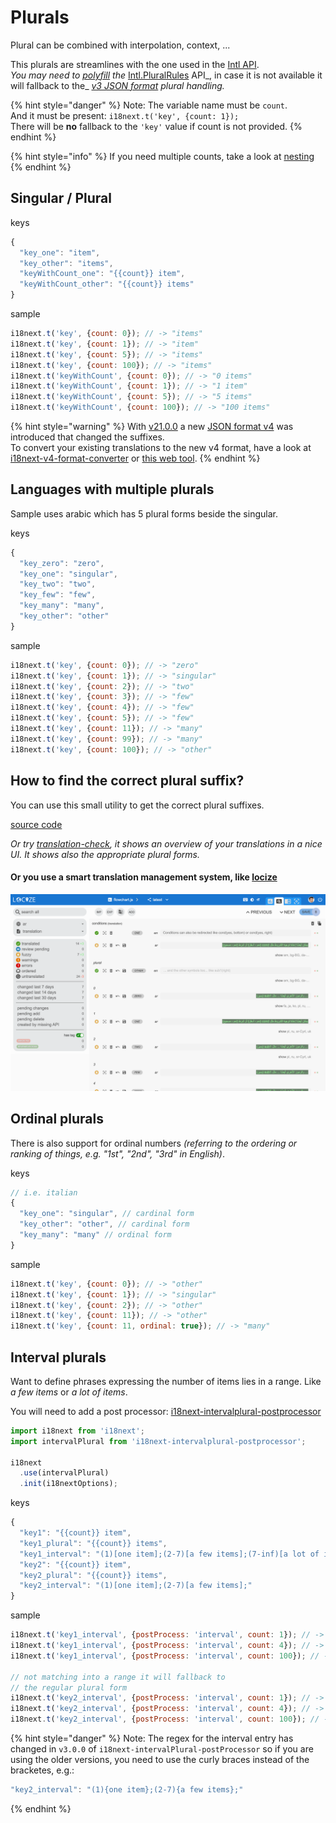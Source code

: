 # Plurals

Plural can be combined with interpolation, context, ...

This plurals are streamlines with the one used in the [Intl API](https://developer.mozilla.org/en-US/docs/Web/JavaScript/Reference/Global_Objects/Intl/PluralRules/PluralRules).  
_You may need to_ [_polyfill_](https://github.com/eemeli/intl-pluralrules) _the_ [Intl.PluralRules](https://developer.mozilla.org/en-US/docs/Web/JavaScript/Reference/Global_Objects/PluralRules) API_, in case it is not available it will fallback to the_ [_v3 JSON format_](../misc/json-format.md#i-18-next-json-v3) _plural handling._

{% hint style="danger" %}
Note: The variable name must be `count`.   
And it must be present: `i18next.t('key', {count: 1});`  
There will be **no** fallback to the `'key'` value if count is not provided.
{% endhint %}

{% hint style="info" %}
If you need multiple counts, take a look at [nesting](nesting.md#passing-options-to-nestings)
{% endhint %}

## Singular / Plural

keys

```javascript
{
  "key_one": "item",
  "key_other": "items",
  "keyWithCount_one": "{{count}} item",
  "keyWithCount_other": "{{count}} items"
}
```

sample

```javascript
i18next.t('key', {count: 0}); // -> "items"
i18next.t('key', {count: 1}); // -> "item"
i18next.t('key', {count: 5}); // -> "items"
i18next.t('key', {count: 100}); // -> "items"
i18next.t('keyWithCount', {count: 0}); // -> "0 items"
i18next.t('keyWithCount', {count: 1}); // -> "1 item"
i18next.t('keyWithCount', {count: 5}); // -> "5 items"
i18next.t('keyWithCount', {count: 100}); // -> "100 items"
```

{% hint style="warning" %}
With [v21.0.0](../misc/migration-guide.md#json-format-v4-pluralization) a new [JSON format v4](../misc/json-format.md#i-18-next-json-v4) was introduced that changed the suffixes.  
To convert your existing translations to the new v4 format, have a look at [i18next-v4-format-converter](https://github.com/i18next/i18next-v4-format-converter) or [this web tool](https://i18next.github.io/i18next-v4-format-converter-web/).
{% endhint %}

## Languages with multiple plurals

Sample uses arabic which has 5 plural forms beside the singular.

keys

```javascript
{
  "key_zero": "zero",
  "key_one": "singular",
  "key_two": "two",
  "key_few": "few",
  "key_many": "many",
  "key_other": "other"
}
```

sample

```javascript
i18next.t('key', {count: 0}); // -> "zero"
i18next.t('key', {count: 1}); // -> "singular"
i18next.t('key', {count: 2}); // -> "two"
i18next.t('key', {count: 3}); // -> "few"
i18next.t('key', {count: 4}); // -> "few"
i18next.t('key', {count: 5}); // -> "few"
i18next.t('key', {count: 11}); // -> "many"
i18next.t('key', {count: 99}); // -> "many"
i18next.t('key', {count: 100}); // -> "other"
```

## How to find the correct plural suffix?

You can use this small utility to get the correct plural suffixes.

[source code](https://jsfiddle.net/6bpxsgd4)

_Or try_ [_translation-check_](https://github.com/locize/translation-check)_, it shows an overview of your translations in a nice UI. It shows also the appropriate plural forms._

#### Or you use a smart translation management system, like [locize](https://locize.com)

![](../.gitbook/assets/locize_plurals.png)

## Ordinal plurals

There is also support for ordinal numbers _\(referring to the ordering or ranking of things, e.g. "1st", "2nd", "3rd" in English\)_.

keys

```javascript
// i.e. italian
{
  "key_one": "singular", // cardinal form
  "key_other": "other", // cardinal form
  "key_many": "many" // ordinal form
}
```

sample

```javascript
i18next.t('key', {count: 0}); // -> "other"
i18next.t('key', {count: 1}); // -> "singular"
i18next.t('key', {count: 2}); // -> "other"
i18next.t('key', {count: 11}); // -> "other"
i18next.t('key', {count: 11, ordinal: true}); // -> "many"
```

## Interval plurals

Want to define phrases expressing the number of items lies in a range. Like _a few items_ or _a lot of items_.

You will need to add a post processor: [i18next-intervalplural-postprocessor](https://github.com/i18next/i18next-intervalplural-postprocessor)

```javascript
import i18next from 'i18next';
import intervalPlural from 'i18next-intervalplural-postprocessor';

i18next
  .use(intervalPlural)
  .init(i18nextOptions);
```

keys

```javascript
{
  "key1": "{{count}} item",
  "key1_plural": "{{count}} items",
  "key1_interval": "(1)[one item];(2-7)[a few items];(7-inf)[a lot of items];",
  "key2": "{{count}} item",
  "key2_plural": "{{count}} items",
  "key2_interval": "(1)[one item];(2-7)[a few items];"
}
```

sample

```javascript
i18next.t('key1_interval', {postProcess: 'interval', count: 1}); // -> "one item"
i18next.t('key1_interval', {postProcess: 'interval', count: 4}); // -> "a few items"
i18next.t('key1_interval', {postProcess: 'interval', count: 100}); // -> "a lot of items"

// not matching into a range it will fallback to
// the regular plural form
i18next.t('key2_interval', {postProcess: 'interval', count: 1}); // -> "one item"
i18next.t('key2_interval', {postProcess: 'interval', count: 4}); // -> "a few items"
i18next.t('key2_interval', {postProcess: 'interval', count: 100}); // -> "100 items"
```

{% hint style="danger" %}
Note: The regex for the interval entry has changed in `v3.0.0` of `i18next-intervalPlural-postProcessor` so if you are using the older versions, you need to use the curly braces instead of the bracketes, e.g.:

```javascript
"key2_interval": "(1){one item};(2-7){a few items};"
```
{% endhint %}

